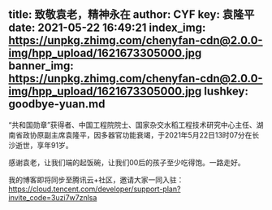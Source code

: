 title: 致敬袁老，精神永在
author: CYF
key: 袁隆平
date: 2021-05-22 16:49:21
index_img: https://unpkg.zhimg.com/chenyfan-cdn@2.0.0-img/hpp_upload/1621673305000.jpg
banner_img: https://unpkg.zhimg.com/chenyfan-cdn@2.0.0-img/hpp_upload/1621673305000.jpg
lushkey: goodbye-yuan.md
---

“共和国勋章”获得者、中国工程院院士、国家杂交水稻工程技术研究中心主任、湖南省政协原副主席袁隆平，因多器官功能衰竭，于2021年5月22日13时07分在长沙逝世，享年91岁。

感谢袁老，让我们端的起饭碗，让我们00后的孩子至少吃得饱。一路走好。

我的博客即将同步至腾讯云+社区，邀请大家一同入驻：https://cloud.tencent.com/developer/support-plan?invite_code=3uzi7w7znlsa

<style>html{
filter: grayscale(100%);
-webkit-filter: grayscale(100%);
-moz-filter: grayscale(100%);
-ms-filter: grayscale(100%);
-o-filter: grayscale(100%);
filter:progid:DXImageTransform.Microsoft.BasicImage(grayscale=1);
}</style>

